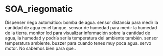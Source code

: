 # SOA_riegomatic


Dispenser riego automático:
		bomba de agua.
		sensor distancia para medir la cantidad de agua en el tanque.
		sensor de humedad para medir la humedad de la tierra.
		monitor lcd para visualizar información sobre la cantidad de agua, la humedad y podría ser la temperatura del ambiente también.
		sensor temperatura ambiente.
		buzzer para cuando tenes muy poca agua.
		servo motor. No sabemos bien para que..
